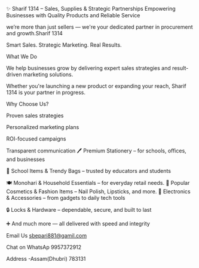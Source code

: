 ✨ Sharif 1314 – Sales, Supplies & Strategic Partnerships
Empowering Businesses with Quality Products and Reliable Service

 we’re more than just sellers —
we're your dedicated partner in procurement and growth.Sharif 1314

Smart Sales. Strategic Marketing. Real Results.

What We Do

We help businesses grow by delivering expert sales strategies and result-driven marketing solutions.

Whether you're launching a new product or expanding your reach, Sharif 1314 is your partner in progress.


Why Choose Us?

Proven sales strategies

Personalized marketing plans

ROI-focused campaigns

Transparent communication
🖊️ Premium Stationery – for schools, offices, and businesses

🏫 School Items & Trendy Bags – trusted by educators and students

🍽️ Monohari & Household Essentials – for everyday retail needs. 
💄 Popular Cosmetics & Fashion Items – Nail Polish, Lipsticks, and more. 
🔌 Electronics & Accessories – from gadgets to daily tech tools

🔒 Locks & Hardware – dependable, secure, and built to last

➕ And much more — all delivered with speed and integrity



Email Us sbepari881@gamil.com

Chat on WhatsAp 9957372912

Address -Assam(Dhubri) 
        783131
